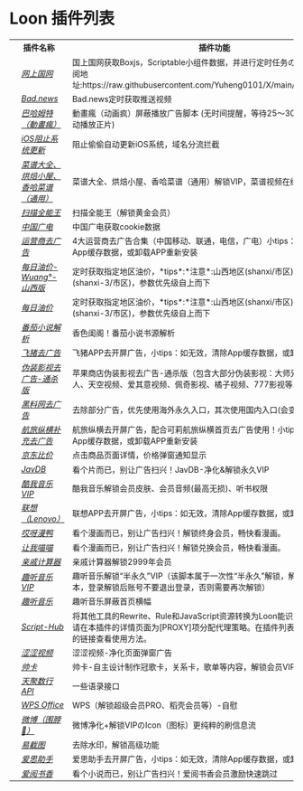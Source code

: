# Loon 插件列表

<table>
<tr><th colspan="2">插件名称</th><th>插件功能</th></tr>
<tr><td>
        <div width="50"><img src="https://raw.githubusercontent.com/W126-L/Tool/main/IconSet/108px/Guoshangguowang.png"></div>
    </td><td><a href="https://raw.githubusercontent.com/W126-L/Tool/master/Plugin/95598.plugin"><em>网上国网</em></a></td><td>国上国网获取Boxjs，Scriptable小组件数据，并进行定时任务の推送。BoxJs订阅地址:https://raw.githubusercontent.com/Yuheng0101/X/main/Tasks/boxjs.json</td></tr><tr><td>
        <div width="50"><img src="https://raw.githubusercontent.com/W126-L/Tool/main/IconSet/108px/Bad_news.png"></div>
    </td><td><a href="https://raw.githubusercontent.com/W126-L/Tool/master/Plugin/Bad_news.plugin"><em>Bad.news</em></a></td><td>Bad.news定时获取推送视频</td></tr><tr><td>
        <div width="50"><img src="https://raw.githubusercontent.com/W126-L/Tool/main/IconSet/108px/Bahamut.png"></div>
    </td><td><a href="https://raw.githubusercontent.com/W126-L/Tool/master/Plugin/Bahamut.plugin"><em>巴哈姆特（動畫瘋）</em></a></td><td>動畫瘋（动画疯）屏蔽播放广告脚本 (无时间提醒，等待25～30S即可，黑屏完自动播放正片)</td></tr><tr><td>
        <div width="50"><img src="https://raw.githubusercontent.com/W126-L/Tool/main/IconSet/108px/NoUpdate.png"></div>
    </td><td><a href="https://raw.githubusercontent.com/W126-L/Tool/master/Plugin/BlockiOSUpdate.plugin"><em>iOS阻止系统更新</em></a></td><td>阻止偷偷自动更新iOS系统，域名分流拦截</td></tr><tr><td>
        <div width="50"><img src="https://raw.githubusercontent.com/W126-L/Tool/main/IconSet/108px/CaiPu.png"></div>
    </td><td><a href="https://raw.githubusercontent.com/W126-L/Tool/master/Plugin/CaiPu-3.plugin"><em>菜谱大全、烘焙小屋、香哈菜谱（通用）</em></a></td><td>菜谱大全、烘焙小屋、香哈菜谱（通用）解锁VIP，菜谱视频在线观看</td></tr><tr><td>
        <div width="50"><img src="https://raw.githubusercontent.com/W126-L/Tool/main/IconSet/108px/CamScanner.png"></div>
    </td><td><a href="https://raw.githubusercontent.com/W126-L/Tool/master/Plugin/CamScanner.plugin"><em>扫描全能王</em></a></td><td>扫描全能王（解锁黄金会员）</td></tr><tr><td>
        <div width="50"><img src="https://raw.githubusercontent.com/W126-L/Tool/main/IconSet/108px/China-Broadnet.png"></div>
    </td><td><a href="https://raw.githubusercontent.com/W126-L/Tool/master/Plugin/China-Broadnet.plugin"><em>中国广电</em></a></td><td>中国广电获取cookie数据</td></tr><tr><td>
        <div width="50"><img src="https://raw.githubusercontent.com/W126-L/Tool/main/IconSet/108px/China-Operator.png"></div>
    </td><td><a href="https://raw.githubusercontent.com/W126-L/Tool/master/Plugin/China-Operator.plugin"><em>运营商去广告</em></a></td><td>4大运营商去广告合集（中国移动、联通，电信，广电）小tips：如无效，清除App缓存数据，或卸载APP重新安装</td></tr><tr><td>
        <div width="50"><img src="https://raw.githubusercontent.com/W126-L/Tool/main/IconSet/108px/Youjia.png"></div>
    </td><td><a href="https://raw.githubusercontent.com/W126-L/Tool/master/Plugin/Daily-oil-Wuang.plugin"><em>每日油价-Wuang°-山西版</em></a></td><td>定时获取指定地区油价，*tips*:*注意*:山西地区(shanxi/市区)，陕西地区(shanxi-3/市区)，参数优先级自上而下</td></tr><tr><td>
        <div width="50"><img src="https://raw.githubusercontent.com/W126-L/Tool/main/IconSet/108px/Youjia.png"></div>
    </td><td><a href="https://raw.githubusercontent.com/W126-L/Tool/master/Plugin/Daily-oil.plugin"><em>每日油价</em></a></td><td>定时获取指定地区油价，*tips*:*注意*:山西地区(shanxi/市区)，陕西地区(shanxi-3/市区)，参数优先级自上而下</td></tr><tr><td>
        <div width="50"><img src="https://raw.githubusercontent.com/W126-L/Tool/main/IconSet/108px/FanQie.png"></div>
    </td><td><a href="https://raw.githubusercontent.com/W126-L/Tool/master/Plugin/FanQie.plugin"><em>番茄小说解析</em></a></td><td>香色闺阁！番茄小说书源解析</td></tr><tr><td>
        <div width="50"><img src="https://raw.githubusercontent.com/W126-L/Tool/main/IconSet/108px/Feizhu.png"></div>
    </td><td><a href="https://raw.githubusercontent.com/W126-L/Tool/master/Plugin/Feizhu.plugin"><em>飞猪去广告</em></a></td><td>飞猪APP去开屏广告，小tips：如无效，清除App缓存数据，或卸载APP重新安装</td></tr><tr><td>
        <div width="50"><img src="https://raw.githubusercontent.com/W126-L/Tool/main/IconSet/108px/FreeVideo.png"></div>
    </td><td><a href="https://raw.githubusercontent.com/W126-L/Tool/master/Plugin/FreeVideo-NoAds.plugin"><em>伪装影视去广告-通杀版</em></a></td><td>苹果商店伪装影视去广告-通杀版（包含大部分伪装影视：大师兄影视、追剧达人、天空视频、爱其意视频、佩奇影视、橘子视频、777影视等…）</td></tr><tr><td>
        <div width="50"><img src="https://raw.githubusercontent.com/W126-L/Tool/main/IconSet/108px/Heiliaowang.png"></div>
    </td><td><a href="https://raw.githubusercontent.com/W126-L/Tool/master/Plugin/HLW.plugin"><em>黑料网去广告</em></a></td><td>去除部分广告，优先使用海外永久入口，其次使用国内入口(会变动)，走代理</td></tr><tr><td>
        <div width="50"><img src="https://raw.githubusercontent.com/W126-L/Tool/main/IconSet/108px/Hanglvzongheng.png"></div>
    </td><td><a href="https://raw.githubusercontent.com/W126-L/Tool/master/Plugin/Hanglvzongheng.plugin"><em>航旅纵横补充去广告</em></a></td><td>航旅纵横去开屏广告，配合可莉航旅纵横首页去广告使用！小tips：如无效，清除App缓存数据，或卸载APP重新安装</td></tr><tr><td>
        <div width="50"><img src="https://raw.githubusercontent.com/W126-L/Tool/main/IconSet/108px/JD.png"></div>
    </td><td><a href="https://raw.githubusercontent.com/W126-L/Tool/master/Plugin/JD_price.plugin"><em>京东比价</em></a></td><td>点击商品页面详情，价格弹窗通知显示</td></tr><tr><td>
        <div width="50"><img src="https://raw.githubusercontent.com/W126-L/Tool/main/IconSet/108px/JavDB.png"></div>
    </td><td><a href="https://raw.githubusercontent.com/W126-L/Tool/master/Plugin/JavDB.plugin"><em>JavDB</em></a></td><td>看个片而已，别让广告扫兴！JavDB-净化&解锁永久VIP</td></tr><tr><td>
        <div width="50"><img src="https://raw.githubusercontent.com/W126-L/Tool/main/IconSet/108px/KuwoMusic-Pro.png"></div>
    </td><td><a href="https://raw.githubusercontent.com/W126-L/Tool/master/Plugin/KuwoMusic-VIP.plugin"><em>酷我音乐VIP</em></a></td><td>酷我音乐解锁会员皮肤、会员音频(最高无损)、听书权限</td></tr><tr><td>
        <div width="50"><img src="https://raw.githubusercontent.com/W126-L/Tool/main/IconSet/108px/Lenovo.png"></div>
    </td><td><a href="https://raw.githubusercontent.com/W126-L/Tool/master/Plugin/Lenovo.plugin"><em>联想（Lenovo）</em></a></td><td>联想APP去开屏广告，小tips：如无效，清除App缓存数据，或卸载APP重新安装</td></tr><tr><td>
        <div width="50"><img src="https://raw.githubusercontent.com/W126-L/Tool/main/IconSet/108px/ManYa.png"></div>
    </td><td><a href="https://raw.githubusercontent.com/W126-L/Tool/master/Plugin/ManYa.plugin"><em>哎呀漫鸭</em></a></td><td>看个漫画而已，别让广告扫兴！解锁终身会员，畅快看漫画。</td></tr><tr><td>
        <div width="50"><img src="https://raw.githubusercontent.com/W126-L/Tool/main/IconSet/108px/Miaomiao.png"></div>
    </td><td><a href="https://raw.githubusercontent.com/W126-L/Tool/master/Plugin/Miaomiao.plugin"><em>让我喵喵</em></a></td><td>看个漫画而已，别让广告扫兴！解锁兑换会员，畅快看漫画。</td></tr><tr><td>
        <div width="50"><img src="https://raw.githubusercontent.com/W126-L/Tool/main/IconSet/108px/Qinqijisuanqi.png"></div>
    </td><td><a href="https://raw.githubusercontent.com/W126-L/Tool/master/Plugin/Qqjsq.plugin"><em>亲戚计算器</em></a></td><td>亲戚计算器解锁2999年会员</td></tr><tr><td>
        <div width="50"><img src="https://raw.githubusercontent.com/W126-L/Tool/main/IconSet/108px/QutingMusic.png"></div>
    </td><td><a href="https://raw.githubusercontent.com/W126-L/Tool/master/Plugin/QutingMusic-VIP.plugin"><em>趣听音乐VIP</em></a></td><td>趣听音乐解锁“半永久”VIP（该脚本属于一次性“半永久”解锁，解锁完即可关闭脚本，登录解锁后账号不要退出登录，否则需要再次解锁）</td></tr><tr><td>
        <div width="50"><img src="https://raw.githubusercontent.com/W126-L/Tool/main/IconSet/108px/QutingMusic.png"></div>
    </td><td><a href="https://raw.githubusercontent.com/W126-L/Tool/master/Plugin/QutingMusic.plugin"><em>趣听音乐</em></a></td><td>趣听音乐屏蔽首页横幅</td></tr><tr><td>
        <div width="50"><img src="https://raw.githubusercontent.com/luestr/IconResource/main/Other_icon/120px/Script-Hub.png"></div>
    </td><td><a href="https://script.hub/"><em>Script-Hub</em></a></td><td>将其他工具的Rewrite、Rule和JavaScript资源转换为Loon能识别的格式，使用前请在本插件的详情页面为[PROXY]项分配代理策略。在插件列表中点击此插件上的链接查看使用方法。</td></tr><tr><td>
        <div width="50"><img src="https://raw.githubusercontent.com/W126-L/Tool/main/IconSet/108px/SeseVideo.png"></div>
    </td><td><a href="https://raw.githubusercontent.com/W126-L/Tool/master/Plugin/SeseVideo.plugin"><em>涩涩视频</em></a></td><td>涩涩视频-净化页面弹窗广告</td></tr><tr><td>
        <div width="50"><img src="https://raw.githubusercontent.com/W126-L/Tool/main/IconSet/108px/ShuaiKa.png"></div>
    </td><td><a href="https://raw.githubusercontent.com/W126-L/Tool/master/Plugin/ShuaiKa.plugin"><em>帅卡</em></a></td><td>帅卡-自主设计制作冠歌卡，关系卡，歌单等内容，解锁会员VIP</td></tr><tr><td>
        <div width="50"><img src="https://raw.githubusercontent.com/W126-L/Tool/main/IconSet/108px/Yan.png"></div>
    </td><td><a href="https://raw.githubusercontent.com/W126-L/Tool/master/Plugin/TianApi.plugin"><em>天聚数行API</em></a></td><td>一些语录接口</td></tr><tr><td>
        <div width="50"><img src="https://raw.githubusercontent.com/W126-L/Tool/main/IconSet/108px/WPS.png"></div>
    </td><td><a href="https://raw.githubusercontent.com/W126-L/Tool/master/Plugin/WPS.plugin"><em>WPS Office</em></a></td><td>WPS（解锁超级会员PRO、稻壳会员等）-自慰</td></tr><tr><td>
        <div width="50"><img src="https://raw.githubusercontent.com/W126-L/Tool/main/IconSet/108px/Weibo.png"></div>
    </td><td><a href="https://raw.githubusercontent.com/W126-L/Tool/master/Plugin/WeiBoVIP.plugin"><em>微博（围脖🧣）</em></a></td><td>微博净化+解锁VIPのIcon（图标）更纯粹的刷信息流</td></tr><tr><td>
        <div width="50"><img src="https://raw.githubusercontent.com/W126-L/Tool/main/IconSet/108px/Yijietu.png"></div>
    </td><td><a href="https://raw.githubusercontent.com/W126-L/Tool/master/Plugin/YiJieTu.plugin"><em>易截图</em></a></td><td>去除水印，解锁高级功能</td></tr><tr><td>
        <div width="50"><img src="https://raw.githubusercontent.com/W126-L/Tool/main/IconSet/108px/i4.png"></div>
    </td><td><a href="https://raw.githubusercontent.com/W126-L/Tool/master/Plugin/i4.plugin"><em>爱思助手</em></a></td><td>爱思助手去开屏广告，小tips：如无效，清除App缓存数据，或卸载APP重新安装</td></tr><tr><td>
        <div width="50"><img src="https://raw.githubusercontent.com/W126-L/Tool/main/IconSet/108px/iFreeTime-Fang.png"></div>
    </td><td><a href="https://raw.githubusercontent.com/W126-L/Tool/master/Plugin/iFreeTime.plugin"><em>爱阅书香</em></a></td><td>看个小说而已，别让广告扫兴！爱阅书香会员激励快速跳过</td></tr>
</table>